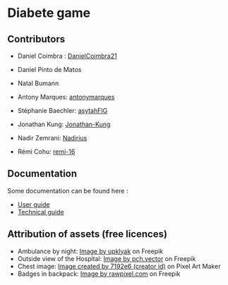 # Diabete game

## Contributors
- Daniel Coimbra : [DanielCoimbra21](https://github.com/DanielCoimbra21)
- Daniel Pinto de Matos
- Natal Bumann



- Antony Marques: [antonymarques](https://github.com/antonymarques)
- Stéphanie Baechler: [asytahFIG](https://github.com/asytahFIG)
- Jonathan Kung: [Jonathan-Kung](https://github.com/Jonathan-Kung)
- Nadir Zemrani: [Nadirius](https://github.com/Nadirius)
- Rémi Cohu: [remi-16](https://github.com/remi-16)



## Documentation
Some documentation can be found here :
- [User guide](doc/user_guide/main.pdf)
- [Technical guide](doc/technical_guide/technical_guide.md)

## Attribution of assets (free licences)
- Ambulance by night: <a href="https://www.freepik.com/free-vector/ambulance-night-city-medic-car-with-signaling-riding-empty-metropolis-street-with-buildings-glowing-neon-signboards_14900607.htm#query=ambulance&position=47&from_view=search&track=sph">Image by upklyak</a> on Freepik
- Outside view of the Hospital: <a href="https://www.freepik.com/free-vector/people-walking-sitting-hospital-building-city-clinic-glass-exterior-flat-vector-illustration-medical-help-emergency-architecture-healthcare-concept_10613398.htm#query=hospital&position=0&from_view=search&track=sph">Image by pch.vector</a> on Freepik
- Chest image: <a href="http://pixelartmaker.com/art/4f3ec9a5bb0a64e">Image created by 7192e6 (creator id)</a> on Pixel Art Maker
- Badges in backpack: <a href="https://www.freepik.com/free-vector/set-mixed-banners-vector_3386429.htm#query=badge&position=6&from_view=keyword">Image by rawpixel.com</a> on Freepik
